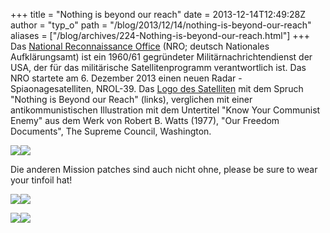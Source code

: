 +++
title = "Nothing is beyond our reach"
date = 2013-12-14T12:49:28Z
author = "typ_o"
path = "/blog/2013/12/14/nothing-is-beyond-our-reach"
aliases = ["/blog/archives/224-Nothing-is-beyond-our-reach.html"]
+++
Das [National Reconnaissance
Office](https://de.wikipedia.org/wiki/National_Reconnaissance_Office)
(NRO; deutsch Nationales Aufklärungsamt) ist ein 1960/61 gegründeter
Militärnachrichtendienst der USA, der für das militärische
Satellitenprogramm verantwortlich ist. Das NRO startete am 6. Dezember
2013 einen neuen Radar - Spiaonagesatelliten, NROL-39. Das [Logo des
Satelliten](https://i2.wp.com/vigilantcitizen.com/wp-content/uploads/2013/12/bawnccdceaeekoi.jpg)
mit dem Spruch "Nothing is Beyond our Reach" (links), verglichen mit
einer antikommunistischen Illustration mit dem Untertitel "Know Your
Communist Enemy" aus dem Werk von Robert B. Watts (1977), "Our Freedom
Documents", The Supreme Council, Washington.

[![](/media/nrol-39-mission-patch.serendipityThumb.jpg)](/media/nrol-39-mission-patch.jpg)[![](/media/tumblr_lu0gq2iYy21qaxtrf1.serendipityThumb.jpg)](/media/tumblr_lu0gq2iYy21qaxtrf1.jpg)

Die anderen Mission patches sind auch nicht ohne, please be sure to wear
your tinfoil hat!

[![](/media/Lacrosse4_L_patch.serendipityThumb.jpg)](/media/Lacrosse4_L_patch.jpg)[![](/media/NRO_L11_missionpatch.serendipityThumb.jpg)](/media/NRO_L11_missionpatch.jpg)

[![](/media/NROL32_patch.serendipityThumb.jpg)](/media/NROL32_patch.jpg)[![](/media/NROL-32_Patch.serendipityThumb.png)](/media/NROL-32_Patch.png)
